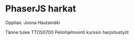 # PhaserJS harkat

Oppilas: Joona Hautamäki

Tänne tulee TTOS0700 Peliohjelmointi kurssin harjoitustyöt
